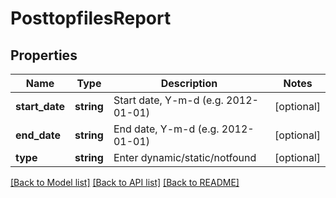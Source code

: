 # PosttopfilesReport

## Properties
Name | Type | Description | Notes
------------ | ------------- | ------------- | -------------
**start_date** | **string** | Start date, Y-m-d (e.g. 2012-01-01) | [optional] 
**end_date** | **string** | End date, Y-m-d (e.g. 2012-01-01) | [optional] 
**type** | **string** | Enter dynamic/static/notfound | [optional] 

[[Back to Model list]](../README.md#documentation-for-models) [[Back to API list]](../README.md#documentation-for-api-endpoints) [[Back to README]](../README.md)

